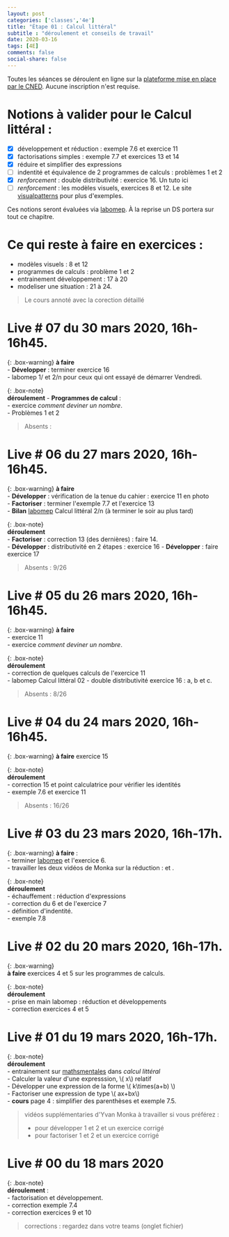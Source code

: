 ```yaml
---
layout: post 
categories: ['classes','4e']
title: "Étape 01 : Calcul littéral"
subtitle : "déroulement et conseils de travail"
date: 2020-03-16
tags: [4E]
comments: false
social-share: false
---
```

Toutes les séances se déroulent en ligne sur la [plateforme mise en place par le CNED](https://eu.bbcollab.com/guest/7ff0892b6f4f418cbdc29ce8a8ea46cb). Aucune inscription n'est requise.

# Notions à valider pour le Calcul littéral :
- [x] développement et réduction :  exemple 7.6  et exercice 11
- [x] factorisations simples : exemple 7.7 et exercices  13 et 14 
- [x] réduire et simplifier des expressions
- [ ] indentité et équivalence de 2 programmes de calculs : problèmes 1 et 2
- [x] *renforcement* : double distributivité : exercice 16. Un tuto ici [<i class="fab fa-youtube"></i>](https://youtu.be/YS-3JI_z2f0)
- [ ] *renforcement* : les modèles visuels, exercices 8 et 12. Le site [visualpatterns](http://www.visualpatterns.org/) pour plus d'exemples.

Ces notions seront évaluées via [labomep](https://labomep.sesamath.net/). À la reprise un DS portera sur tout ce chapitre.

# Ce qui reste à faire en exercices :  
- modèles visuels : 8 et 12  
- programmes de calculs : problème 1 et 2  
- entrainement développement : 17 à 20  
- modeliser une situation : 21 à 24.  

> Le cours annoté avec la corection détaillé [<i class="far fa-file-pdf"></i>](https://drive.google.com/file/d/1xFbyKSH1Jay4LBKKwoho98-TwNd3cMsF/view)

# Live # 07 du 30 mars 2020, 16h-16h45. 

{: .box-warning}
**à faire**  
	- **Développer** : terminer exercice 16  
	- labomep 1/ et 2/n pour ceux qui ont essayé de démarrer Vendredi.

{: .box-note}  
**déroulement** 
	- **Programmes de calcul** :  
		- exercice *comment deviner un nombre*.  
		- Problèmes 1 et 2
		
> Absents : 

# Live # 06 du 27 mars 2020, 16h-16h45.  [<i class="far fa-file-pdf"></i>](https://youtu.be/-AlKCsfjNA8) 

{: .box-warning}
**à faire**  
	- **Développer** : vérification de la tenue du cahier : exercice 11 en photo  
	- **Factoriser** : terminer l'exemple 7.7 et l'exercice 13  
	- **Bilan** [labomep](https://labomep.sesamath.net/) Calcul littéral 2/n (à terminer le soir au plus tard)  
	
{: .box-note}  
**déroulement**   
	- **Factoriser** : correction 13 (des dernières) : faire 14.  
	- **Développer** : distributivité en 2 étapes : exercice 16 
	- **Développer** : faire exercice 17 
	
> Absents : 9/26

# Live # 05 du 26 mars 2020, 16h-16h45.  [<i class="far fa-file-pdf"></i>](https://youtu.be/cCh9hAQ2Jb8)

{: .box-warning}
**à faire**   
	- exercice 11  
	- exercice *comment deviner un nombre*.

{: .box-note}  
**déroulement**   
	- correction de quelques calculs de l'exercice 11  
	- labomep Calcul littéral 02
	- double distributivité exercice 16 : a, b et c.

> Absents : 8/26

# Live # 04 du 24 mars 2020, 16h-16h45. [<i class="fab fa-youtube"></i>](https://youtu.be/51X2auD35l4)

{: .box-warning}
**à faire** exercice 15  

{: .box-note}  
**déroulement** [<i class="far fa-file-pdf"></i>](https://drive.google.com/file/d/19j4tTJOzVlcL_uztyyieFFZb5uRNh6OV/view)  
	- correction 15 et point calculatrice pour vérifier les identités  
	- exemple 7.6 et exercice 11

> Absents : 16/26

# Live # 03 du 23 mars 2020, 16h-17h. [<i class="fab fa-youtube"></i>](https://youtu.be/5uVCydPwYFE)

{: .box-warning}
**à faire** :  
	- terminer [labomep](https://labomep.sesamath.net/) et l'exercice 6.  
	- travailler les deux vidéos de Monka sur la réduction : [<i class="fab fa-youtube"></i>](https://www.youtube.com/watch?v=qEUb4IU-HiY) et [<i class="fab fa-youtube"></i>](https://youtu.be/Dy0mS7kkAD8).

{: .box-note}   
**déroulement** [<i class="far fa-file-pdf"></i>](https://drive.google.com/file/d/1MT-o6mmFWStxIOj_f9yANdTY5OaifxuR/view)  
	- échauffement : réduction d'expressions  
	- correction du 6 et de l'exercice 7  
	- définition d'indentité.  
	- exemple 7.8
 
# Live # 02 du 20 mars 2020, 16h-17h. [<i class="fab fa-youtube"></i>](https://youtu.be/2JL1E7192FE)

{: .box-warning}  
**à faire** exercices 4 et 5 sur les programmes de calculs.


{: .box-note}  
**déroulement**  [<i class="far fa-file-pdf"></i>](https://drive.google.com/file/d/1lNz2tGyJjE6Ac_3qnxUSKPOSL1WvaSgg/view)  
	- prise en main labomep : réduction et développements  
	- correction exercices 4 et 5 


# Live # 01 du 19 mars 2020, 16h-17h. [<i class="fab fa-youtube"></i>](https://youtu.be/4_qFfFEyoAk)

{: .box-note}  
**déroulement** [<i class="far fa-file-pdf"></i>](https://drive.google.com/file/d/1qHDIV4pF-OpLkifvguHfeCg5llN2Jw3Z/view)  
	- entrainement sur [mathsmentales](http://mathsmentales.net/) dans *calcul littéral*  
	- Calculer la valeur d'une expresssion, \\( x\\) relatif  
	- Développer une expression de la forme \\( k\times(a+b)  \\)  
	- Factoriser une expression de type \\( ax+bx\\)   
	- **cours** page 4 : simplifier des parenthèses et exemple 7.5.   

> vidéos supplémentaries d'Yvan Monka à travailler si vous préférez :  
> - pour développer 1 [<i class="fab fa-youtube"></i>](https://youtu.be/S_ckQpWzmG8) et 2 [<i class="fab fa-youtube"></i>](https://youtu.be/URNld8xsXgM)  et un exercice corrigé [<i class="fab fa-youtube"></i>](https://youtu.be/7k5kFah3z7w)  
> - pour factoriser 1 [<i class="fab fa-youtube"></i>](https://youtu.be/sr_vOR2ALhw) et 2 [<i class="fab fa-youtube"></i>](https://youtu.be/BaUpx07H0NM) et un exercice corrigé [<i class="fab fa-youtube"></i>](https://youtu.be/8NDOC54YLzg)  
	
# Live # 00 du 18 mars 2020 [<i class="fab fa-youtube"></i>](https://youtu.be/SuLnajYpo8Q) 

{: .box-note}  
**déroulement** : [<i class="far fa-file-pdf"></i>](https://drive.google.com/file/d/1AlfJh_uCt2CagD0hSvGX8wAJA5dylQFx/view)  
	- factorisation et développement.  
	- correction exemple 7.4   
	- correction exercices 9 et 10  

> corrections : regardez dans votre teams (onglet fichier) 
	



